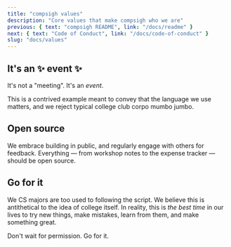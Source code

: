 ```yaml
---
title: "compsigh values"
description: "Core values that make compsigh who we are"
previous: { text: "compsigh README", link: "/docs/readme" }
next: { text: "Code of Conduct", link: "/docs/code-of-conduct" }
slug: "docs/values"
---
```


## It's an ✨ event ✨

It's not a "meeting". It's an *event*.

This is a contrived example meant to convey that the language we use matters, and we reject typical college club corpo mumbo jumbo.

## Open source

We embrace building in public, and regularly engage with others for feedback. Everything — from workshop notes to the expense tracker — should be open source.

## Go for it

We <CasePreserver>CS</CasePreserver> majors are too used to following the script. We believe this is antithetical to the idea of college itself. In reality, this is *the best time* in our lives to try new things, make mistakes, learn from them, and make something great.

Don't wait for permission. Go for it.
